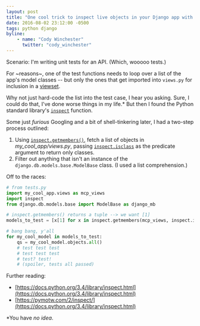 ```yaml
---
layout: post
title: "One cool trick to inspect live objects in your Django app with a standard Python function"
date: 2016-08-02 23:12:00 -0500
tags: python django
byline:
    - name: "Cody Winchester"
      twitter: "cody_winchester"
---
```


Scenario: I'm writing unit tests for an API. (Which, wooooo tests.)

For ~reasons~, one of the test functions needs to loop over a list of the app's model classes -- but only the ones that get imported into `views.py` for inclusion in a [viewset](http://www.django-rest-framework.org/api-guide/viewsets/).

Why not just hard-code the list into the test case, I hear you asking. Sure, I could do that, I've done worse things in my life.* But then I found the Python standard library's [`inspect`](https://docs.python.org/3.4/library/inspect.html) function.

Some just _furious_ Googling and a bit of shell-tinkering later, I had a two-step process outlined:
<ol>
    <li>Using <code><a href="https://docs.python.org/3.4/library/inspect.html#inspect.getmembers" target="_blank">inspect.getmembers()</a></code>, fetch a list of objects in <i>my_cool_app/views.py</i>, passing <code><a href="https://docs.python.org/3.4/library/inspect.html#inspect.isclass" target="_blank">inspect.isclass</a></code> as the predicate argument to return only classes.</li>
    <li>Filter out anything that isn't an instance of the <code>django.db.models.base.ModelBase</code> class. (I used a list comprehension.)</li>
</ol>

Off to the races:

```python
# from tests.py
import my_cool_app.views as mcp_views
import inspect
from django.db.models.base import ModelBase as django_mb

# inspect.getmembers() returns a tuple --> we want [1]
models_to_test = [x[1] for x in inspect.getmembers(mcp_views, inspect.isclass) if isinstance(x[1], django_mb)]

# bang bang, y'all
for my_cool_model in models_to_test:
    qs = my_cool_model.objects.all()
    # test test test
    # test test test
    # test? test!
    # (spoiler, tests all passed)
```

Further reading:

- [https://docs.python.org/3.4/library/inspect.html](https://docs.python.org/3.4/library/inspect.html)
- [https://pymotw.com/2/inspect/](https://docs.python.org/3.4/library/inspect.html)

<p class="footnote">*You have <i>no idea</i>.</p>
